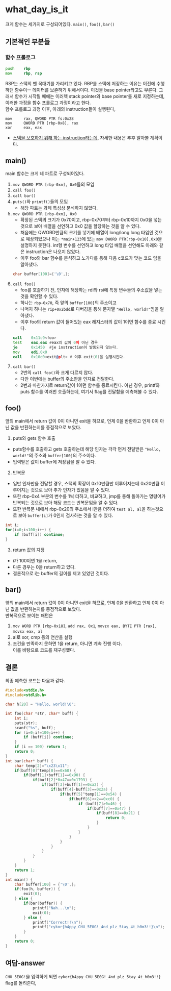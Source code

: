 # what_day_is_it
크게 함수는 세가지로 구성되어있다. `main()`, `foo()`, `bar()`
## 기본적인 부분들
### 함수 프롤로그
```asm
push    rbp
mov     rbp, rsp
```
RSP는 스택의 맨 꼭대기를 가리키고 있다. RBP를 스택에 저장하는 이유는 이전에 수행하던 함수이ㅡ 데이터를 보존하기 위해서이다. 이것을 base pointer라고도 부른다. 그래서 함수가 시작될 때에는 이러헥 stack pointer와 base pointer를 새로 지정하는데, 이러한 과정을 함수 프롤로그 과정이라고 한다.  
함수 프롤로그 과정 이후, 아래의 instruction들이 실행된다,
```
mov     rax, QWORD PTR fs:0x28
mov     QWORD PTR [rbp-0x8], rax
xor     eax, eax
```
* [스택을 보호하기 위해 하는 instruction라는데](https://stackoverflow.com/questions/10325713/why-does-this-memory-address-fs0x28-fs0x28-have-a-random-value#:~:text=So%20what%20you're%20seeing,performing%20a%20stack%2Dguard%20check.), 자세한 내용은 추후 알아볼 계획이다.

## main()
main 함수는 크게 네 파트로 구성되어있다. 
1. `mov QWORD PTR [rbp-0xn], 0x0`들의 모임
2. `call foo()`
3. `call bar()`
4. `puts()`와 `printf()`들의 모임
    * 해당 파트는 과제 특성상 분석하지 않았다.
1. `mov QWORD PTR [rbp-0xn], 0x0`
    * 확장된 스택의 크기가 0x70이고, rbp-0x70부터 rbp-0x10까지 0x0을 넣는 것으로 보아 배열을 선언하고 0x0 값을 할당하는 것을 알 수 있다.
    * 처음에는 QWORD만큼의 크기를 넣기에 배열이 long/long long 타입인 것으로 예상되었으나 이는 `*main+123`에 있는 `mov DWORD PTR[rbp-0x10],0x0`을 설명하지 못한다. int형 변수를 선언하고 long 타입 배열을 선언해도 아래와 같은 instruction은 나오지 않았다.
    * 이후 foo와 bar 함수를 분석하고 노가다를 통해 다음 c코드가 맞는 코드 임을 알아냈다.
    ```c++
    char buffer[100]={'\0',};
    ```
2. `call foo()`
    * foo를 호출하기 전, 인자에 해당하는 rdi와 rsi에 특정 변수들의 주소값을 넣는 것을 확인할 수 있다.
    * 하나는 `rbp-0x70`, 즉 앞의 `buffer[100]`의 주소이고
    * 나머지 하나는 `rip+0x2bdd`로 디버깅을 통해 문자열 `"Hello, world!"`임을 알아냈다.
    * 이후 foo의 return 값이 들어있는 eax 레지스터의 값이 1이면 함수를 종료 시킨다.
    ```asm
    call    0x11c9<foo>
    test    eax,eax #eax의 값이 0이 아닌 경우
    je      0x1450  #je instruction이 발동되지 않는다.
    mov     edi,0x0
    call    0x10d0<exit@plt> # 이후 exit(0)을 실행시킨다.
    ```
3. `call bar()`
    * 2번의 `call foo()`와 크게 다르지 않다.
    * 다만 이번에는 buffer의 주소만을 인자로 전달한다.
    * 2번과 마찬가지로 return값이 1이면 함수를 종료시킨다. 아닌 경우, printf와 puts 함수를 여러번 호출하는데, 여기서 flag를 전달함을 예측해볼 수 있다.
## foo()
앞의 main에서 return 값이 0이 아니면 exit을 하므로, 언제 0을 반환하고 언제 0이 아닌 값을 반환하는지를 중점적으로 보았다.
1. puts와 gets 함수 호출
* puts함수를 호출하고 gets 호출하는데 해당 인자는 각각 먼저 전달받은 `"Hello, world!"`의 주소와 `buffer[100]`의 주소이다.
* 입력받은 값이 buffer에 저장됨을 알 수 있다.
2. 반복문
* 일반 인자만을 전달할 경우, 스택의 확장이 0x10만큼만 이루어지는데 0x20만큼 이루어지는 것으로 보아 추가 인자가 있음을 알 수 있다.
* 또한 rbp-0x4 부분의 변수를 1씩 더하고, 비교하고, jmp를 통해 돌아가는 명령어가 반복되는 것으로 보아 해당 코드는 반복문임을 알 수 있다.
* 또한 반복문 내에서 rbp-0x20의 주소에서 i만큼 더하여 `test al, al`을 하는것으로 보아 `buffer[i]`가 0인지 검사하는 것을 알 수 있다.
```c++
int i;
for(i=0;i<100;i++) {
    if (buff[i]) continue;
}
```
3. return 값의 지정
* i가 100이면 1을 return,
* 다른 경우는 0을 return하고 있다.
* 결론적으로 i는 buffer의 길이를 제고 있었던 것이다.

## bar()
앞의 main에서 return 값이 0이 아니면 exit을 하므로, 언제 0을 반환하고 언제 0이 아닌 값을 반환하는지를 중점적으로 보았다.  
반복적으로 보이는 패턴은
1. `mov WORD PTR [rbp-0x18]`, `add rax, 0x1`, `movzx eax, BYTE PTR [rax]`, `movsx eax, al`
2. al로 xor, cmp 등의 연산을 실행
3. 조건을 만족하지 못하면 1을 return, 아니면 계속 진행
이다.  
이를 바탕으로 코드를 재구성했다.

## 결론
최종 예측한 코드는 다음과 같다.
```c++
#include<stdio.h>
#include<stdlib.h>

char h[20] = "Hello, world!\0";

int foo(char *str, char* buff) {
	int i;
	puts(str);
	scanf("%s", buff);
	for (i=0;i!=100;i++) {
		if (buff[i]) continue;
	}
	if (i == 100) return 1;
	return 0;
}
int bar(char* buff) {
	char temp[2]="\x23\x11";
	if(buff[0]^temp[0]==0x60) {
		if(buff[1]+buff[1]==0x90) {
			if(buff[2]*0x47==0x1793) {
				if(buff[3]+buff[1]==0xa2) {
					if(buff[4]-buff[3]==0x2a) {
						if(buff[5]^temp[1]==0x54) {
							if(buff[6]<<2==0xc0) {
								if (buff[7]>0x46) {
									if(buff[7]==0x47) {
										if(buff[8]==0x21) {
											return 0;
										}
									}
								}
							}
						}
					}
				}
			}
		}
	}
	return 1;
}
int main() {
	char buffer[100] = {'\0',};
	if(foo(h, buffer)) {
		exit(0);
	} else {
		if(bar(buffer)) {
			printf("Nah...\n");
			exit(0);
		} else {
			printf("Correct!!\n");
			printf("cykor{h4ppy_CHU_5E0G!_4nd_plz_5tay_4t_h0m3!!}\n");
		}
	}
	return 0;
}
```

## 여담-answer
`CHU_5E0G!`을 입력하게 되면
`cykor{h4ppy_CHU_5E0G!_4nd_plz_5tay_4t_h0m3!!}` flag를 돌려준다,